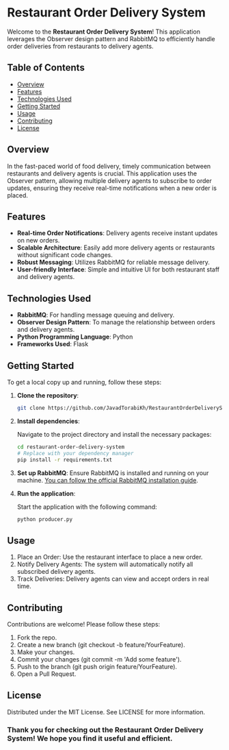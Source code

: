 # Restaurant Order Delivery System

Welcome to the **Restaurant Order Delivery System**! This application leverages the Observer design pattern and RabbitMQ to efficiently handle order deliveries from restaurants to delivery agents.

## Table of Contents

- [Overview](#overview)
- [Features](#features)
- [Technologies Used](#technologies-used)
- [Getting Started](#getting-started)
- [Usage](#usage)
- [Contributing](#contributing)
- [License](#license)

## Overview

In the fast-paced world of food delivery, timely communication between restaurants and delivery agents is crucial. This application uses the Observer pattern, allowing multiple delivery agents to subscribe to order updates, ensuring they receive real-time notifications when a new order is placed.

## Features

- **Real-time Order Notifications**: Delivery agents receive instant updates on new orders.
- **Scalable Architecture**: Easily add more delivery agents or restaurants without significant code changes.
- **Robust Messaging**: Utilizes RabbitMQ for reliable message delivery.
- **User-friendly Interface**: Simple and intuitive UI for both restaurant staff and delivery agents.

## Technologies Used

- **RabbitMQ**: For handling message queuing and delivery.
- **Observer Design Pattern**: To manage the relationship between orders and delivery agents.
- **Python Programming Language**: Python
- **Frameworks Used**: Flask

## Getting Started

To get a local copy up and running, follow these steps:

1. **Clone the repository**:
   ```bash
   git clone https://github.com/JavadTorabiKh/RestaurantOrderDeliverySystem.git
   ```

2. **Install dependencies**:

    Navigate to the project directory and install the necessary packages:

    ```bash
    cd restaurant-order-delivery-system
    # Replace with your dependency manager
    pip install -r requirements.txt
    ```

3. **Set up RabbitMQ**:
    Ensure RabbitMQ is installed and running on your machine. [You can follow the official RabbitMQ installation guide](https://www.rabbitmq.com/docs/download).

4. **Run the application**:

    Start the application with the following command:

    ```bash
    python producer.py
    ```

## Usage

1. Place an Order: Use the restaurant interface to place a new order.
2. Notify Delivery Agents: The system will automatically notify all subscribed delivery agents.
3. Track Deliveries: Delivery agents can view and accept orders in real time.


## Contributing
Contributions are welcome! Please follow these steps:

1. Fork the repo.
2. Create a new branch (git checkout -b feature/YourFeature).
3. Make your changes.
4. Commit your changes (git commit -m 'Add some feature').
5. Push to the branch (git push origin feature/YourFeature).
6. Open a Pull Request.


## License
Distributed under the MIT License. See LICENSE for more information.


### Thank you for checking out the Restaurant Order Delivery System! We hope you find it useful and efficient.